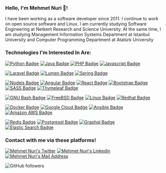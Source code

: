 
### Hello, I'm Mehmet Nuri 👋!

I have been working as a software developer since 2011. I continue to work on open source software and Linux.
I am currently studying Software Engineering at Netkent Research and Science University. At the same time, I am studying Management Information Systems Department at Istanbul University and Computer Programming Department at Atatürk University

### Technologies I'm Interested In Are:

[![Python Badge](https://img.shields.io/badge/Python-3776AB?style=for-the-badge&logo=python&logoColor=white)](#)
[![Java Badge](https://img.shields.io/badge/Java-007396?style=for-the-badge&logo=java&logoColor=white)](#)
[![PHP Badge](https://img.shields.io/badge/PHP-777BB4?style=for-the-badge&logo=php&logoColor=white)](#)
[![Javascript Badge](https://img.shields.io/badge/Javascript-F7DF1E?style=for-the-badge&logo=javascript&logoColor=black)](#)



[![Laravel Badge](https://img.shields.io/badge/Laravel-FF2D20?style=for-the-badge&logo=laravel&logoColor=white)](#)
[![Lumen Badge](https://img.shields.io/badge/Lumen-E74430?style=for-the-badge&logo=lumen&logoColor=white)](#)
[![Spring Badge](https://img.shields.io/badge/Spring-6DB33F?style=for-the-badge&logo=spring&logoColor=white)](#)

[![Nodejs Badge](https://img.shields.io/badge/Nodejs-339933?style=for-the-badge&logo=nodejs&logoColor=white)](#)
[![Angular Badge](https://img.shields.io/badge/Angular-DD0031?style=for-the-badge&logo=angular&logoColor=white)](#)
[![React Badge](https://img.shields.io/badge/React-61DAFB?style=for-the-badge&logo=react&logoColor=white)](#)
[![Bootstrap Badge](https://img.shields.io/badge/Bootstrap-7952B3?style=for-the-badge&logo=bootstrap&logoColor=white)](#)
[![SASS Badge](https://img.shields.io/badge/Sass-CC6699?style=for-the-badge&logo=sass&logoColor=white)](#)
[![Thymeleaf Badge](https://img.shields.io/badge/Thymeleaf-005F0F?style=for-the-badge&logo=thymeleaf&logoColor=white)](#)

[![GNU Bash Badge](https://img.shields.io/badge/GnuBash-4EEA25?style=for-the-badge&logo=gnu-bash&logoColor=black)](#)
[![FreeBSD Badge](https://img.shields.io/badge/FreeBSD-AB2B28?style=for-the-badge&logo=freebsd&logoColor=white)](#)
[![Linux Badge](https://img.shields.io/badge/Linux-FCC624?style=for-the-badge&logo=linux&logoColor=black)](#)
[![Redhat Badge](https://img.shields.io/badge/Redhat-EE0000?style=for-the-badge&logo=red-hat&logoColor=white)](#)

[![Docker Badge](https://img.shields.io/badge/Docker-2496ED?style=for-the-badge&logo=docker&logoColor=white)](#)
[![Google Cloud Badge](https://img.shields.io/badge/Google_Cloud-4285F4?style=for-the-badge&logo=google-cloud&logoColor=white)](#)
[![Ansible Badge](https://img.shields.io/badge/Ansible-EE0000?style=for-the-badge&logo=ansible&logoColor=white)](#)
[![Amazon AWS Badge](https://img.shields.io/badge/Amazon_AWS-232F3E?style=for-the-badge&logo=amazon-aws&logoColor=white)](#)

[![Redis Badge](https://img.shields.io/badge/Redis-DC382D?style=for-the-badge&logo=redis&logoColor=white)](#)
[![Postgresql Badge](https://img.shields.io/badge/Postgresql-337691?style=for-the-badge&logo=postgresql&logoColor=white)](#)
[![Graphql Badge](https://img.shields.io/badge/Graphql-E10098?style=for-the-badge&logo=graphql&logoColor=white)](#)
[![Elastic Search Badge](https://img.shields.io/badge/Elasticsearch-005571?style=for-the-badge&logo=elasticsearch&logoColor=white)](#)


### Contact with me via these platforms!

<a href="https://www.twitter.com/codemnx/" target="_blank" rel="nofollow"><img alt="Mehmet Nuri's Twitter" src="https://img.shields.io/badge/Twitter-0077B5?style=for-the-badge&logo=twitter&logoColor=white" /></a>
<a href="https://www.linkedin.com/in/mehmetnuri/" target="_blank" rel="nofollow"><img alt="Mehmet Nuri's Linkedin" src="https://img.shields.io/badge/LinkedIn-0077B5?style=for-the-badge&logo=linkedin&logoColor=white" /></a>
 <a href="mailto:info@mehmetnuri.net" target="_blank" rel="nofollow"><img alt="Mehmet Nuri's Mail Address" src="https://img.shields.io/badge/E-Mail-D14836?style=for-the-badge&logo=mailru&logoColor=white" /></a>
 
 
 ![GitHub followers](https://img.shields.io/github/followers/mehmetnuri?color=black&label=Mehmet%20Nuri&logo=github&logoColor=red&style=social)


